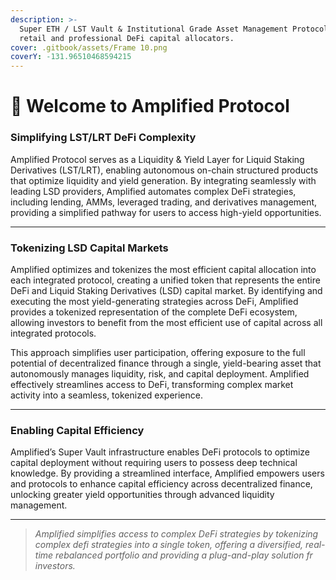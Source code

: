 ```yaml
---
description: >-
  Super ETH / LST Vault & Institutional Grade Asset Management Protocol for
  retail and professional DeFi capital allocators.
cover: .gitbook/assets/Frame 10.png
coverY: -131.96510468594215
---
```


# 👋 Welcome to Amplified Protocol

### **Simplifying LST/LRT DeFi Complexity**

Amplified Protocol serves as a Liquidity & Yield Layer for Liquid Staking Derivatives (LST/LRT), enabling autonomous on-chain structured products that optimize liquidity and yield generation. By integrating seamlessly with leading LSD providers, Amplified automates complex DeFi strategies, including lending, AMMs, leveraged trading, and derivatives management, providing a simplified pathway for users to access high-yield opportunities.

***

### **Tokenizing LSD Capital Markets**

Amplified optimizes and tokenizes the most efficient capital allocation into each integrated protocol, creating a unified token that represents the entire DeFi and Liquid Staking Derivatives (LSD) capital market. By identifying and executing the most yield-generating strategies across DeFi, Amplified provides a tokenized representation of the complete DeFi ecosystem, allowing investors to benefit from the most efficient use of capital across all integrated protocols.

This approach simplifies user participation, offering exposure to the full potential of decentralized finance through a single, yield-bearing asset that autonomously manages liquidity, risk, and capital deployment. Amplified effectively streamlines access to DeFi, transforming complex market activity into a seamless, tokenized experience.

***

### **Enabling Capital Efficiency**

Amplified’s Super Vault infrastructure enables DeFi protocols to optimize capital deployment without requiring users to possess deep technical knowledge. By providing a streamlined interface, Amplified empowers users and protocols to enhance capital efficiency across decentralized finance, unlocking greater yield opportunities through advanced liquidity management.

***

> _Amplified simplifies access to complex DeFi strategies by tokenizing complex defi strategies into a single token, offering a diversified, real-time rebalanced portfolio and providing a plug-and-play solution fr investors._&#x20;
